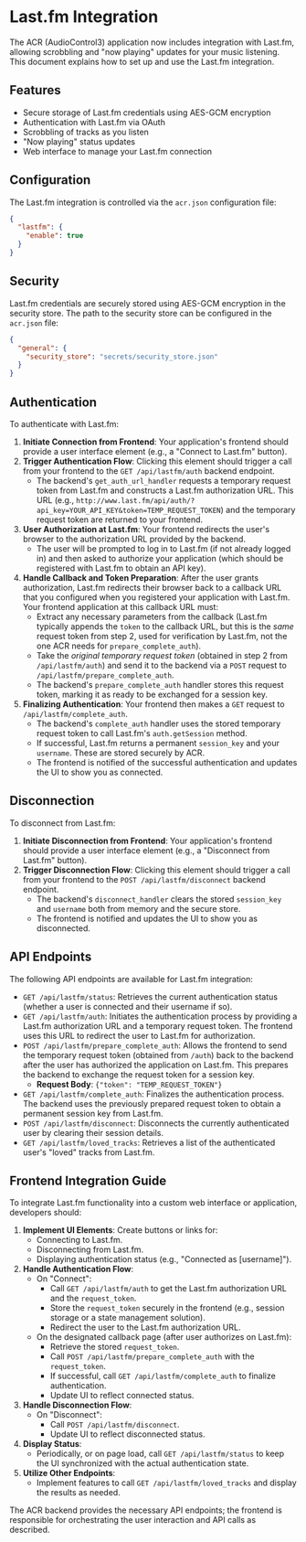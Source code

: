 # Last.fm Integration

The ACR (AudioControl3) application now includes integration with Last.fm, allowing scrobbling and "now playing" updates for your music listening. This document explains how to set up and use the Last.fm integration.

## Features

- Secure storage of Last.fm credentials using AES-GCM encryption
- Authentication with Last.fm via OAuth
- Scrobbling of tracks as you listen
- "Now playing" status updates
- Web interface to manage your Last.fm connection

## Configuration

The Last.fm integration is controlled via the `acr.json` configuration file:

```json
{
  "lastfm": {
    "enable": true
  }
}
```

## Security

Last.fm credentials are securely stored using AES-GCM encryption in the security store. The path to the security store can be configured in the `acr.json` file:

```json
{
  "general": {
    "security_store": "secrets/security_store.json"
  }
}
```

## Authentication

To authenticate with Last.fm:

1. **Initiate Connection from Frontend**: Your application's frontend should provide a user interface element (e.g., a "Connect to Last.fm" button).
2. **Trigger Authentication Flow**: Clicking this element should trigger a call from your frontend to the `GET /api/lastfm/auth` backend endpoint.
   - The backend's `get_auth_url_handler` requests a temporary request token from Last.fm and constructs a Last.fm authorization URL. This URL (e.g., `http://www.last.fm/api/auth/?api_key=YOUR_API_KEY&token=TEMP_REQUEST_TOKEN`) and the temporary request token are returned to your frontend.
3. **User Authorization at Last.fm**: Your frontend redirects the user's browser to the authorization URL provided by the backend.
   - The user will be prompted to log in to Last.fm (if not already logged in) and then asked to authorize your application (which should be registered with Last.fm to obtain an API key).
4. **Handle Callback and Token Preparation**: After the user grants authorization, Last.fm redirects their browser back to a callback URL that you configured when you registered your application with Last.fm. Your frontend application at this callback URL must:
   - Extract any necessary parameters from the callback (Last.fm typically appends the `token` to the callback URL, but this is the *same* request token from step 2, used for verification by Last.fm, not the one ACR needs for `prepare_complete_auth`).
   - Take the *original temporary request token* (obtained in step 2 from `/api/lastfm/auth`) and send it to the backend via a `POST` request to `/api/lastfm/prepare_complete_auth`.
   - The backend's `prepare_complete_auth` handler stores this request token, marking it as ready to be exchanged for a session key.
5. **Finalizing Authentication**: Your frontend then makes a `GET` request to `/api/lastfm/complete_auth`.
   - The backend's `complete_auth` handler uses the stored temporary request token to call Last.fm's `auth.getSession` method.
   - If successful, Last.fm returns a permanent `session_key` and your `username`. These are stored securely by ACR.
   - The frontend is notified of the successful authentication and updates the UI to show you as connected.

## Disconnection

To disconnect from Last.fm:

1. **Initiate Disconnection from Frontend**: Your application's frontend should provide a user interface element (e.g., a "Disconnect from Last.fm" button).
2. **Trigger Disconnection Flow**: Clicking this element should trigger a call from your frontend to the `POST /api/lastfm/disconnect` backend endpoint.
   - The backend's `disconnect_handler` clears the stored `session_key` and `username` both from memory and the secure store.
   - The frontend is notified and updates the UI to show you as disconnected.

## API Endpoints

The following API endpoints are available for Last.fm integration:

- `GET /api/lastfm/status`: Retrieves the current authentication status (whether a user is connected and their username if so).
- `GET /api/lastfm/auth`: Initiates the authentication process by providing a Last.fm authorization URL and a temporary request token. The frontend uses this URL to redirect the user to Last.fm for authorization.
- `POST /api/lastfm/prepare_complete_auth`: Allows the frontend to send the temporary request token (obtained from `/auth`) back to the backend after the user has authorized the application on Last.fm. This prepares the backend to exchange the request token for a session key.
  - **Request Body**: `{"token": "TEMP_REQUEST_TOKEN"}`
- `GET /api/lastfm/complete_auth`: Finalizes the authentication process. The backend uses the previously prepared request token to obtain a permanent session key from Last.fm.
- `POST /api/lastfm/disconnect`: Disconnects the currently authenticated user by clearing their session details.
- `GET /api/lastfm/loved_tracks`: Retrieves a list of the authenticated user's "loved" tracks from Last.fm.

## Frontend Integration Guide

To integrate Last.fm functionality into a custom web interface or application, developers should:

1. **Implement UI Elements**: Create buttons or links for:
   - Connecting to Last.fm.
   - Disconnecting from Last.fm.
   - Displaying authentication status (e.g., "Connected as [username]").
2. **Handle Authentication Flow**:
   - On "Connect":
     - Call `GET /api/lastfm/auth` to get the Last.fm authorization URL and the `request_token`.
     - Store the `request_token` securely in the frontend (e.g., session storage or a state management solution).
     - Redirect the user to the Last.fm authorization URL.
   - On the designated callback page (after user authorizes on Last.fm):
     - Retrieve the stored `request_token`.
     - Call `POST /api/lastfm/prepare_complete_auth` with the `request_token`.
     - If successful, call `GET /api/lastfm/complete_auth` to finalize authentication.
     - Update UI to reflect connected status.
3. **Handle Disconnection Flow**:
   - On "Disconnect":
     - Call `POST /api/lastfm/disconnect`.
     - Update UI to reflect disconnected status.
4. **Display Status**:
   - Periodically, or on page load, call `GET /api/lastfm/status` to keep the UI synchronized with the actual authentication state.
5. **Utilize Other Endpoints**:
   - Implement features to call `GET /api/lastfm/loved_tracks` and display the results as needed.

The ACR backend provides the necessary API endpoints; the frontend is responsible for orchestrating the user interaction and API calls as described.
